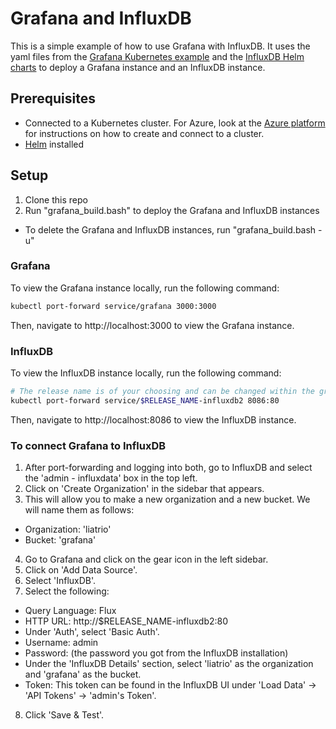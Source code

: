 # Grafana and InfluxDB

This is a simple example of how to use Grafana with InfluxDB. It uses the yaml files from the [Grafana Kubernetes example](https://grafana.com/docs/grafana/latest/setup-grafana/installation/kubernetes/) and the [InfluxDB Helm charts](https://github.com/influxdata/helm-charts/tree/master/charts/influxdb2) to deploy a Grafana instance and an InfluxDB instance.

## Prerequisites

* Connected to a Kubernetes cluster. For Azure, look at the [Azure platform](../azure/README.md) for instructions on how to create and connect to a cluster.
* [Helm](https://helm.sh/) installed

## Setup

1. Clone this repo
2. Run "grafana_build.bash" to deploy the Grafana and InfluxDB instances
- To delete the Grafana and InfluxDB instances, run "grafana_build.bash -u"

### Grafana

To view the Grafana instance locally, run the following command:

```bash
kubectl port-forward service/grafana 3000:3000
```

Then, navigate to http://localhost:3000 to view the Grafana instance.

### InfluxDB

To view the InfluxDB instance locally, run the following command:

```bash
# The release name is of your choosing and can be changed within the grafana_build.bash script. The default is "grafana".
kubectl port-forward service/$RELEASE_NAME-influxdb2 8086:80
```

Then, navigate to http://localhost:8086 to view the InfluxDB instance.

### To connect Grafana to InfluxDB

1. After port-forwarding and logging into both, go to InfluxDB and select the 'admin - influxdata' box in the top left.
2. Click on 'Create Organization' in the sidebar that appears.
3. This will allow you to make a new organization and a new bucket. We will name them as follows:
- Organization: 'liatrio'
- Bucket: 'grafana'
4. Go to Grafana and click on the gear icon in the left sidebar.
5. Click on 'Add Data Source'.
6. Select 'InfluxDB'.
7. Select the following:
- Query Language: Flux
- HTTP URL: http://$RELEASE_NAME-influxdb2:80
- Under 'Auth', select 'Basic Auth'.
- Username: admin
- Password: (the password you got from the InfluxDB installation)
- Under the 'InfluxDB Details' section, select 'liatrio' as the organization and 'grafana' as the bucket.
- Token: This token can be found in the InfluxDB UI under 'Load Data' -> 'API Tokens' -> 'admin's Token'.
8. Click 'Save & Test'.